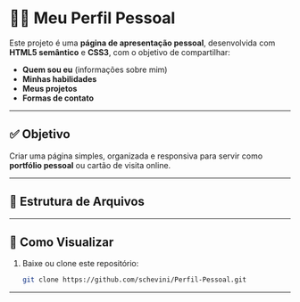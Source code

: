 # 🧑‍💻 Meu Perfil Pessoal

Este projeto é uma **página de apresentação pessoal**, desenvolvida com **HTML5 semântico** e **CSS3**, com o objetivo de compartilhar:

- **Quem sou eu** (informações sobre mim)
- **Minhas habilidades**
- **Meus projetos**
- **Formas de contato**

---

## ✅ Objetivo
Criar uma página simples, organizada e responsiva para servir como **portfólio pessoal** ou cartão de visita online.

---

## 📂 Estrutura de Arquivos

---

## 🚀 Como Visualizar
1. Baixe ou clone este repositório:
   ```bash
   git clone https://github.com/schevini/Perfil-Pessoal.git

---
